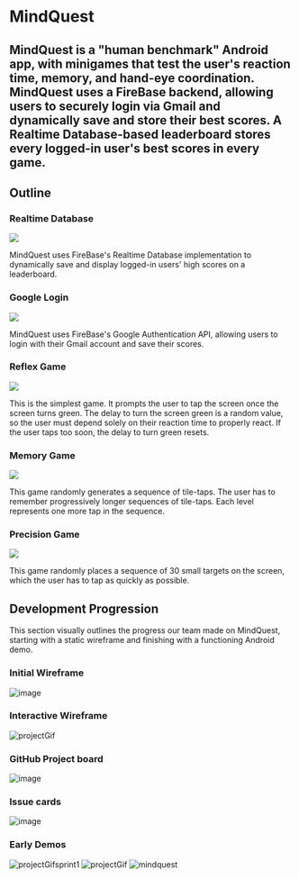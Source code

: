 # MindQuest
## MindQuest is a "human benchmark" Android app, with minigames that test the user's reaction time, memory, and hand-eye coordination. MindQuest uses a FireBase backend, allowing users to securely login via Gmail and dynamically save and store their best scores. A Realtime Database-based leaderboard stores every logged-in user's best scores in every game.


## Outline

### Realtime Database
![](gifs/database.gif)  

MindQuest uses FireBase's Realtime Database implementation to dynamically save and display logged-in users' high scores on a leaderboard.

### Google Login
![](gifs/login.gif)  

MindQuest uses FireBase's Google Authentication API, allowing users to login with their Gmail account and save their scores.  

### Reflex Game
![](gifs/reflexgame.gif)  

This is the simplest game. It prompts the user to tap the screen once the screen turns green. The delay to turn the screen green is a random value, so the user must depend solely on their reaction time to properly react. If the user taps too soon, the delay to turn green resets.

### Memory Game
![](gifs/memorygame.gif)

This game randomly generates a sequence of tile-taps. The user has to remember progressively longer sequences of tile-taps. Each level represents one more tap in the sequence.

### Precision Game
![](gifs/precisiongame.gif)

This game randomly places a sequence of 30 small targets on the screen, which the user has to tap as quickly as possible.

## Development Progression

This section visually outlines the progress our team made on MindQuest, starting with a static wireframe and finishing with a functioning Android demo.

### Initial Wireframe
![image](https://github.com/CS388GROUPTLCN/CS388GROUP/assets/64219376/147557a3-45d6-4117-a027-cea3d086b8d9)

### Interactive Wireframe
![projectGif](https://github.com/CS388GROUPTLCN/CS388GROUP/assets/64219376/fba12b14-6e18-4be6-837e-e64473bffe57)

### GitHub Project board
![image](https://github.com/CS388GROUPTLCN/CS388GROUP/assets/33474625/7c79c6a6-eea2-4aeb-a6e5-82958173ca3b)

### Issue cards
![image](https://github.com/CS388GROUPTLCN/CS388GROUP/assets/33474625/178c23ae-c16b-4f15-a4f7-31c0c087dae7)

### Early Demos
![projectGifsprint1](https://github.com/CS388GROUPTLCN/CS388GROUP/assets/64219376/18ffae02-a3e5-40c5-b40d-cd742e21e181)
![projectGif](https://github.com/CS388GROUPTLCN/CS388GROUP/assets/64219376/27c30088-1861-4739-9a29-a1272e581934)
![mindquest](https://github.com/CS388GROUPTLCN/CS388GROUP/assets/64219376/ad782c7e-1f33-423c-b59d-f05437ccd87c)
